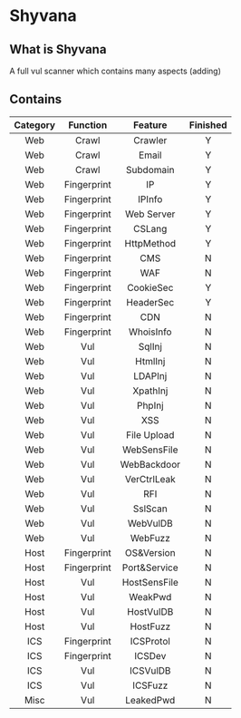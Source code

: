 # Shyvana

## What is Shyvana

A full vul scanner which contains many aspects (adding)

## Contains

| Category | Function | Feature | Finished |
| :------: | :------: | :-----: | :------:|
| Web | Crawl | Crawler | Y |
| Web | Crawl| Email| Y |
| Web | Crawl | Subdomain| Y |
| Web | Fingerprint | IP | Y |
| Web | Fingerprint | IPInfo | Y |
| Web | Fingerprint | Web Server | Y |
| Web | Fingerprint | CSLang | Y |
| Web | Fingerprint | HttpMethod | Y |
| Web | Fingerprint | CMS | N |
| Web | Fingerprint | WAF | N |
| Web | Fingerprint | CookieSec | Y |
| Web | Fingerprint | HeaderSec | Y |
| Web | Fingerprint | CDN | N |
| Web | Fingerprint| WhoisInfo| N |
| Web | Vul| SqlInj | N |
| Web | Vul| HtmlInj | N |
| Web | Vul| LDAPInj | N |
| Web | Vul| XpathInj | N |
| Web | Vul| PhpInj | N |
| Web | Vul| XSS | N |
| Web | Vul| File Upload | N |
| Web | Vul| WebSensFile| N |
| Web | Vul| WebBackdoor| N |
| Web | Vul| VerCtrlLeak| N |
| Web | Vul| RFI | N |
| Web | Vul| SslScan| N |
| Web | Vul| WebVulDB| N |
| Web | Vul| WebFuzz| N |
| Host | Fingerprint | OS&Version | N |
| Host | Fingerprint | Port&Service | N |
| Host | Vul | HostSensFile | N |
| Host | Vul | WeakPwd | N |
| Host | Vul | HostVulDB | N |
| Host | Vul | HostFuzz | N |
| ICS | Fingerprint | ICSProtol | N |
| ICS | Fingerprint | ICSDev | N |
| ICS | Vul | ICSVulDB | N |
| ICS | Vul | ICSFuzz | N |
| Misc | Vul | LeakedPwd | N |
